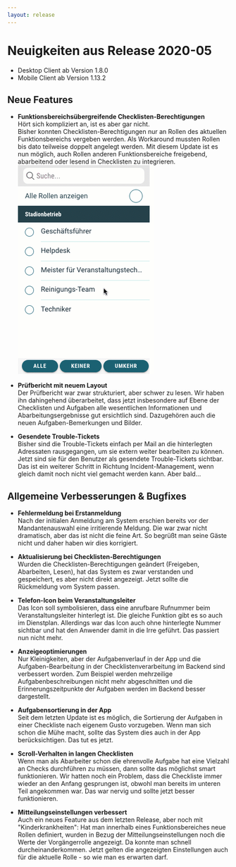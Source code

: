 ```yaml
---
layout: release
---
```


# Neuigkeiten aus Release 2020-05

* Desktop Client ab Version 1.8.0
* Mobile Client ab Version 1.13.2

## Neue Features
- **Funktionsbereichsübergreifende Checklisten-Berechtigungen** <br>
Hört sich kompliziert an, ist es aber gar nicht. <br>
Bisher konnten Checklisten-Berechtigungen nur an Rollen des aktuellen Funktionsbereichs vergeben werden. Als Workaround mussten Rollen bis dato teilweise doppelt angelegt werden. Mit diesem Update ist es nun möglich, auch Rollen anderen Funktionsbereiche freigebend, abarbeitend oder lesend in Checklisten zu integrieren.<br>
  ![Rollenauswahl](Bilder/rollenauswahl.gif)

- **Prüfbericht mit neuem Layout** <br>
Der Prüfbericht war zwar strukturiert, aber schwer zu lesen. Wir haben ihn dahingehend überarbeitet, dass jetzt insbesondere auf Ebene der Checklisten und Aufgaben alle wesentlichen Informationen und Abarbeitungsergebnisse gut ersichtlich sind. Dazugehören auch die neuen Aufgaben-Bemerkungen und Bilder.<br>

- **Gesendete Trouble-Tickets** <br>
Bisher sind die Trouble-Tickets einfach per Mail an die hinterlegten Adressaten rausgegangen, um sie extern weiter bearbeiten zu können. Jetzt sind sie für den Benutzer als gesendete Trouble-Tickets sichtbar. Das ist ein weiterer Schritt in Richtung Incident-Management, wenn gleich damit noch nicht viel gemacht werden kann. Aber bald... <br>



## Allgemeine Verbesserungen & Bugfixes

- **Fehlermeldung bei Erstanmeldung** <br>
Nach der initialen Anmeldung am System erschien bereits vor der Mandantenauswahl eine irritierende Meldung. Die war zwar nicht dramatisch, aber das ist nicht die feine Art. So begrüßt man seine Gäste nicht und daher haben wir dies korrigiert.

- **Aktualisierung bei Checklisten-Berechtigungen** <br>
Wurden die Checklisten-Berechtigungen geändert (Freigeben, Abarbeiten, Lesen), hat das System es zwar verstanden und gespeichert, es aber nicht direkt angezeigt. Jetzt sollte die Rückmeldung vom System passen.

- **Telefon-Icon beim Veranstaltungsleiter** <br>
Das Icon soll symbolisieren, dass eine anrufbare Rufnummer beim Veranstaltungsleiter hinterlegt ist. Die gleiche Funktion gibt es so auch im Dienstplan. Allerdings war das Icon auch ohne hinterlegte Nummer sichtbar und hat den Anwender damit in die Irre geführt. Das passiert nun nicht mehr.

- **Anzeigeoptimierungen** <br>
Nur Kleinigkeiten, aber der Aufgabenverlauf in der App und die Aufgaben-Bearbeitung in der Checklistenverarbeitung im Backend sind verbessert worden. Zum Beispiel werden mehrzeilige Aufgabenbeschreibungen nicht mehr abgeschnitten und die Erinnerungszeitpunkte der Aufgaben werden im Backend besser dargestellt.

- **Aufgabensortierung in der App** <br>
Seit dem letzten Update ist es möglich, die Sortierung der Aufgaben in einer Checkliste nach eigenem Gusto vorzugeben. Wenn man sich schon die Mühe macht, sollte das System dies auch in der App berücksichtigen. Das tut es jetzt.

- **Scroll-Verhalten in langen Checklisten** <br>
Wenn man als Abarbeiter schon die ehrenvolle Aufgabe hat eine Vielzahl an Checks durchführen zu müssen, dann sollte das möglichst smart funktionieren. Wir hatten noch ein Problem, dass die Checkliste immer wieder an den Anfang gesprungen ist, obwohl man bereits im unteren Teil angekommen war. Das war nervig und sollte jetzt besser funktionieren.

- **Mitteilungseinstellungen verbessert** <br>
Auch ein neues Feature aus dem letzten Release, aber noch mit "Kinderkrankheiten": Hat man innerhalb eines Funktionsbereiches neue Rollen definiert, wurden in Bezug der Mitteilungseinstellungen noch die Werte der Vorgängerrolle angezeigt. Da konnte man schnell durcheinanderkommen. Jetzt gelten die angezeigten Einstellungen auch für die aktuelle Rolle - so wie man es erwarten darf.
